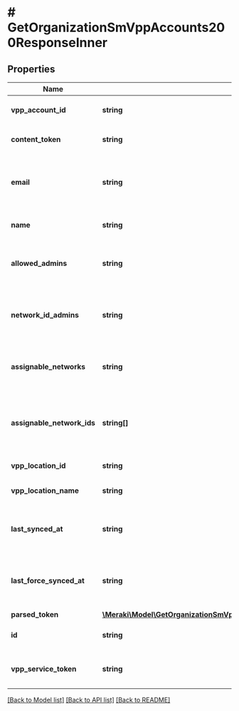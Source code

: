 # # GetOrganizationSmVppAccounts200ResponseInner

## Properties

Name | Type | Description | Notes
------------ | ------------- | ------------- | -------------
**vpp_account_id** | **string** | The id of the VPP Account | [optional]
**content_token** | **string** | The VPP service token | [optional]
**email** | **string** | The email address associated with the VPP account | [optional]
**name** | **string** | The name of the VPP account | [optional]
**allowed_admins** | **string** | The allowed admins for the VPP account | [optional]
**network_id_admins** | **string** | The network IDs of the admins for the VPP account | [optional]
**assignable_networks** | **string** | The assignable networks for the VPP account | [optional]
**assignable_network_ids** | **string[]** | The network IDs of the assignable networks for the VPP account | [optional]
**vpp_location_id** | **string** | The VPP location ID | [optional]
**vpp_location_name** | **string** | The VPP location name | [optional]
**last_synced_at** | **string** | The last time the VPP account was synced | [optional]
**last_force_synced_at** | **string** | The last time the VPP account was force synced | [optional]
**parsed_token** | [**\Meraki\Model\GetOrganizationSmVppAccounts200ResponseInnerParsedToken**](GetOrganizationSmVppAccounts200ResponseInnerParsedToken.md) |  | [optional]
**id** | **string** | The id of the VPP Account | [optional]
**vpp_service_token** | **string** | The VPP Account&#39;s Service Token | [optional]

[[Back to Model list]](../../README.md#models) [[Back to API list]](../../README.md#endpoints) [[Back to README]](../../README.md)
